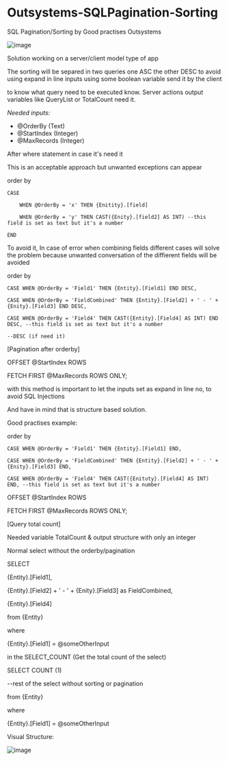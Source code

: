 # Outsystems-SQLPagination-Sorting
SQL Pagination/Sorting by Good practises Outsystems

 ![image](https://github.com/user-attachments/assets/bb8201ca-a84b-4282-8a74-b0b60b471698)


Solution working on a server/client model type of app


The sorting will be separed in two queries one ASC the other DESC to avoid using expand in line inputs using some boolean variable send it by the client

to know what query need to be executed know.
Server actions output variables like QueryList or TotalCount need it.

 

<i>Needed inputs:</i>
<ul>
 <li>@OrderBy  (Text)</li>
 <li>@StartIndex (Integer)</li>
 <li>@MaxRecords (Integer)</li>
</ul>

After where statement in case it's need it

 

This is an acceptable approach but unwanted exceptions can appear

order by

    CASE

        WHEN @OrderBy = 'x' THEN {Enitity}.[field]

        WHEN @OrderBy = 'y' THEN CAST({Enity}.[field2] AS INT) --this field is set as text but it's a number

    END

 

To avoid it, In case of error when combining fields different cases will solve the problem because unwanted conversation of the diffierent fields will be avoided

 

order by

    CASE WHEN @OrderBy = 'Field1' THEN {Entity}.[Field1] END DESC,

    CASE WHEN @OrderBy = 'FieldCombined' THEN {Entity}.[Field2] + ' - ' + {Enity}.[Field3] END DESC,

    CASE WHEN @OrderBy = 'Field4' THEN CAST({Entity}.[Field4] AS INT) END DESC, --this field is set as text but it's a number

    --DESC (if need it)          

[Pagination after orderby]

OFFSET @StartIndex ROWS

FETCH FIRST @MaxRecords ROWS ONLY;

 

with this method is important to let the inputs set as expand in line no, to avoid SQL Injections

And have in mind that is structure based solution.

 

Good practises example:

 

order by

    CASE WHEN @OrderBy = 'Field1' THEN {Entity}.[Field1] END,

    CASE WHEN @OrderBy = 'FieldCombined' THEN {Entity}.[Field2] + ' - ' + {Enity}.[Field3] END,

    CASE WHEN @OrderBy = 'Field4' THEN CAST({Enituty}.[Field4] AS INT) END, --this field is set as text but it's a number

OFFSET @StartIndex ROWS

FETCH FIRST @MaxRecords ROWS ONLY;

 

[Query total count]

Needed variable TotalCount & output structure with only an integer

 

Normal select without the orderby/pagination

SELECT

{Entity}.[Field1],

{Entity}.[Field2] + ' - ' + {Enity}.[Field3] as FieldCombined,

{Entity}.[Field4]

from {Entity}

where

{Entity}.[Field1] = @someOtherInput

 

 

in the SELECT_COUNT (Get the total count of the select)

SELECT COUNT (1)

--rest of the select without sorting or pagination

from {Entity}

where

{Entity}.[Field1] = @someOtherInput

 

Visual Structure:


![image](https://github.com/user-attachments/assets/56ba637c-4961-47ea-8e4b-ae4adb6efba7)




